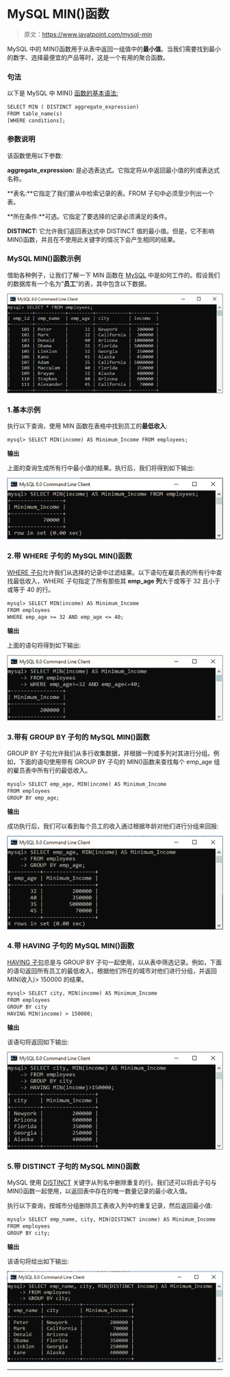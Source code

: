 # MySQL MIN()函数

> 原文：<https://www.javatpoint.com/mysql-min>

MySQL 中的 MIN()函数用于从表中返回一组值中的**最小值**。当我们需要找到最小的数字、选择最便宜的产品等时，这是一个有用的聚合函数。

### 句法

以下是 MySQL 中 MIN() [函数的基本语法:](https://www.javatpoint.com/mysql-functions)

```
SELECT MIN ( DISTINCT aggregate_expression)
FROM table_name(s)
[WHERE conditions];

```

### 参数说明

该函数使用以下参数:

**aggregate_expression:** 是必选表达式。它指定将从中返回最小值的列或表达式名称。

**表名:**它指定了我们要从中检索记录的表。FROM 子句中必须至少列出一个表。

**所在条件:**可选。它指定了要选择的记录必须满足的条件。

**DISTINCT:** 它允许我们返回表达式中 DISTINCT 值的最小值。但是，它不影响 MIN()函数，并且在不使用此关键字的情况下会产生相同的结果。

### MySQL MIN()函数示例

借助各种例子，让我们了解一下 MIN 函数在 [MySQL](https://www.javatpoint.com/mysql-tutorial) 中是如何工作的。假设我们的数据库有一个名为“**员工**”的表，其中包含以下数据。

![MySQL MIN() Function](img/d74bbe0608df00b363171af4426340ca.png)

### 1.基本示例

执行以下查询，使用 MIN 函数在表格中找到员工的**最低收入**:

```
mysql> SELECT MIN(income) AS Minimum_Income FROM employees;  

```

**输出**

上面的查询生成所有行中最小值的结果。执行后，我们将得到如下输出:

![MySQL MIN() Function](img/dfa3ec0d5a71b9606841a5e0a32b246b.png)

### 2.带 WHERE 子句的 MySQL MIN()函数

[WHERE 子句](https://www.javatpoint.com/mysql-where)允许我们从选择的记录中过滤结果。以下语句在雇员表的所有行中查找最低收入，WHERE 子句指定了所有那些其 **emp_age 列**大于或等于 32 且小于或等于 40 的行。

```
mysql> SELECT MIN(income) AS Minimum_Income 
FROM employees 
WHERE emp_age >= 32 AND emp_age <= 40;

```

**输出**

上面的语句将得到如下输出:

![MySQL MIN() Function](img/1e34d1334b3826d2c6000831f512e5ae.png)

### 3.带有 GROUP BY 子句的 MySQL MIN()函数

GROUP BY 子句允许我们从多行收集数据，并根据一列或多列对其进行分组。例如，下面的语句使用带有 GROUP BY 子句的 MIN()函数来查找每个 emp_age 组的雇员表中所有行的最低收入。

```
mysql> SELECT emp_age, MIN(income) AS Minimum_Income 
FROM employees 
GROUP BY emp_age;

```

**输出**

成功执行后，我们可以看到每个员工的收入通过根据年龄对他们进行分组来回报:

![MySQL MIN() Function](img/f5e9c89cdd80a20956e45620ed5b99d7.png)

### 4.带 HAVING 子句的 MySQL MIN()函数

[HAVING 子句](https://www.javatpoint.com/mysql-having)总是与 GROUP BY 子句一起使用，以从表中筛选记录。例如，下面的语句返回所有员工的最低收入，根据他们所在的城市对他们进行分组，并返回 MIN(收入)> 150000 的结果。

```
mysql> SELECT city, MIN(income) AS Minimum_Income 
FROM employees 
GROUP BY city
HAVING MIN(income) > 150000;

```

**输出**

该语句将返回如下输出:

![MySQL MIN() Function](img/7311bd4d76d05cd61fb5b4472d31254d.png)

### 5.带 DISTINCT 子句的 MySQL MIN()函数

MySQL 使用 [DISTINCT](https://www.javatpoint.com/mysql-distinct) 关键字从列名中删除重复的行。我们还可以将此子句与 MIN()函数一起使用，以返回表中存在的唯一数量记录的最小收入值。

执行以下查询，按城市分组删除员工表收入列中的重复记录，然后返回最小值:

```
mysql> SELECT emp_name, city, MIN(DISTINCT income) AS Minimum_Income 
FROM employees 
GROUP BY city;

```

**输出**

该语句将给出如下输出:

![MySQL MIN() Function](img/2c7cf7bb8cf1894d1fbe88a17ebc2ce9.png)

* * *